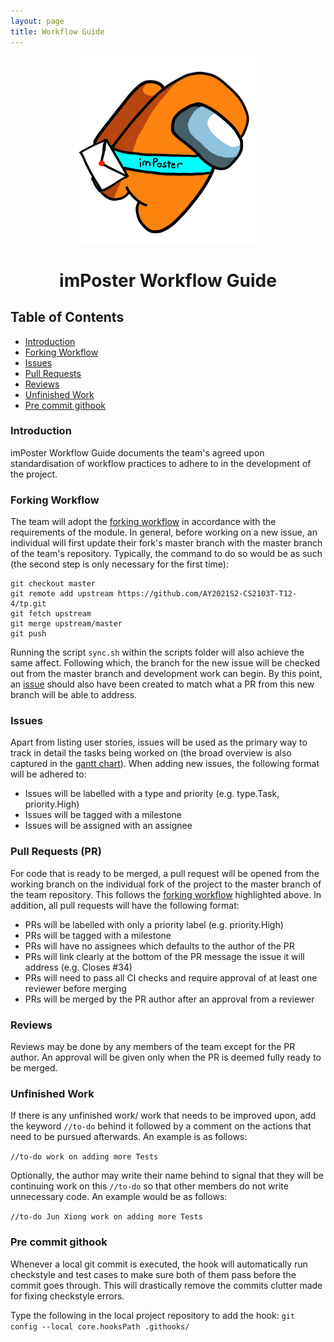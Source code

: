 ```yaml
---
layout: page
title: Workflow Guide
---
```


<p align="center">
  <img src="images/imPoster.png" width="300px" />
  <h1 align="center">imPoster Workflow Guide</h1>
</p>

## Table of Contents

- [Introduction](#introduction)
- [Forking Workflow](#forking-workflow)
- [Issues](#issues)
- [Pull Requests](#pull-requests-pr)
- [Reviews](#reviews)
- [Unfinished Work](#unfinished-work)
- [Pre commit githook](#pre-commit-githook)

### Introduction

imPoster Workflow Guide documents the team's agreed upon standardisation of
workflow practices to adhere to in the development of the project.

### Forking Workflow

The team will adopt the
[forking workflow](https://nus-cs2103-ay2021s2.github.io/website/schedule/week7/topics.html#w7-7-project-mgt-workflows)
in accordance with the requirements of the module. In general, before working on
a new issue, an individual will first update their fork's master branch with the
master branch of the team's repository. Typically, the command to do so would be
as such (the second step is only necessary for the first time):

```
git checkout master
git remote add upstream https://github.com/AY2021S2-CS2103T-T12-4/tp.git
git fetch upstream
git merge upstream/master
git push
```

Running the script `sync.sh` within the scripts folder will also achieve the
same affect. Following which, the branch for the new issue will be checked out
from the master branch and development work can begin. By this point, an
[issue](#issues) should also have been created to match what a PR from this new
branch will be able to address.

### Issues

Apart from listing user stories, issues will be used as the primary way to track
in detail the tasks being worked on (the broad overview is also captured in the
[gantt chart](https://docs.google.com/spreadsheets/d/10HzmFh2pCHIu-8VpJSCRy0jzpVehnYpm/edit#gid=577662797)).
When adding new issues, the following format will be adhered to:

- Issues will be labelled with a type and priority (e.g. type.Task,
  priority.High)
- Issues will be tagged with a milestone
- Issues will be assigned with an assignee

### Pull Requests (PR)

For code that is ready to be merged, a pull request will be opened from the
working branch on the individual fork of the project to the master branch of the
team repository. This follows the [forking workflow](#forking-workflow)
highlighted above. In addition, all pull requests will have the following
format:

- PRs will be labelled with only a priority label (e.g. priority.High)
- PRs will be tagged with a milestone
- PRs will have no assignees which defaults to the author of the PR
- PRs will link clearly at the bottom of the PR message the issue it will
  address (e.g. Closes #34)
- PRs will need to pass all CI checks and require approval of at least one
  reviewer before merging
- PRs will be merged by the PR author after an approval from a reviewer

### Reviews

Reviews may be done by any members of the team except for the PR author. An
approval will be given only when the PR is deemed fully ready to be merged.

### Unfinished Work

If there is any unfinished work/ work that needs to be improved upon, add the keyword `//to-do` behind it followed by a comment on the actions that need to be pursued afterwards. An example is as follows:

```//to-do work on adding more Tests```

Optionally, the author may write their name behind to signal that they will be continuing work on this `//to-do` so that other members do not write unnecessary code. An example would be as follows:

```//to-do Jun Xiong work on adding more Tests```

### Pre commit githook

Whenever a local git commit is executed, the hook will automatically run checkstyle and test cases to make sure both of them pass before the commit goes through. This will drastically remove the commits clutter made for fixing checkstyle errors.

Type the following in the local project repository to add the hook: 
`git config --local core.hooksPath .githooks/`
